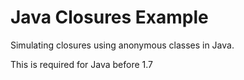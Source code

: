 # Java Closures Example

Simulating closures using anonymous classes in Java.

This is required for Java before 1.7
